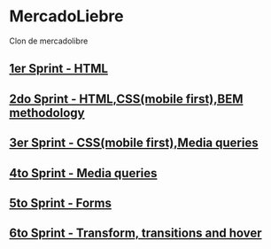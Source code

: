 # MercadoLiebre
Clon de mercadolibre


## [1er Sprint - HTML](https://github.com/Luckyjorge/MercadoLiebre/tree/estructuraHTML)  
## [2do Sprint - HTML,CSS(mobile first),BEM methodology](https://github.com/Luckyjorge/MercadoLiebre/tree/segundoSprint)  
## [3er Sprint - CSS(mobile first),Media queries](https://github.com/Luckyjorge/MercadoLiebre/tree/tercerSprint)  
## [4to Sprint - Media queries](https://github.com/Luckyjorge/MercadoLiebre/tree/cuartoSprint)
## [5to Sprint - Forms](https://github.com/Luckyjorge/MercadoLiebre/tree/quintoSprint)
## [6to Sprint - Transform, transitions and hover](https://github.com/Luckyjorge/MercadoLiebre/tree/sextoSprint)
